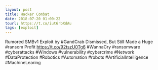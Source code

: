 ```yaml
---
layout: post
title: Hacker Combat
date: 2018-07-20 01:00:22
tourl: https://t.co/iut6rbXdAu
tags: [exploit]
---
```

Rumored SMBv1 Exploit by #GandCrab Dismissed, But Still Made a Huge #ransom Profit
https://t.co/92tszU0Tg6
#WannaCry #ransomware #cyberattacks #Windows #vulnerability #cybercrime #Network #DataProtection #Robotics #Automation #robots #ArtificialIntelligence #MachineLearing